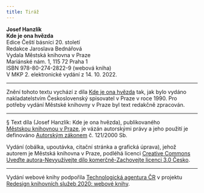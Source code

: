 ```yaml
---
title: Tiráž
---
```


**Josef Hanzlík    
Kde je ona hvězda**  
Edice Čeští básníci 20. století  
Redakce Jaroslava Bednářová  
Vydala Městská knihovna v Praze  
Mariánské nám. 1, 115 72 Praha 1  
ISBN 978-80-274-2822-9 (webová kniha)  
V MKP 2. elektronické vydání z 14. 10. 2022.

***

Znění tohoto textu vychází z díla [Kde je ona hvězda](https://search.mlp.cz/cz/titul/kde-je-ona-hvezda/29927) tak, jak bylo vydáno nakladatelstvím Československý spisovatel v Praze v roce 1990. Pro potřeby vydání Městské knihovny v Praze byl text redakčně zpracován.

***

§
Text díla (Josef Hanzlík: Kde je ona hvězda), publikovaného [Městskou knihovnou v Praze](https://www.mlp.cz/cz/), je vázán autorskými právy a jeho použití je definováno [Autorským zákonem](https://www.mkcr.cz/predpisy-zakonu-709.html) č. 121/2000 Sb.


Vydání (obálka, upoutávka, citační stránka a grafická úprava), jehož autorem je Městská knihovna v Praze, podléhá licenci [Creative Commons Uveďte autora-Nevyužívejte dílo komerčně-Zachovejte licenci 3.0 Česko](https://creativecommons.org/licenses/by-nc-sa/3.0/cz/).

***

Vydání webové knihy podpořila [Technologická agentura ČR](https://www.tacr.cz/) v projektu [Redesign knihovních služeb 2020: webové knihy](https://starfos.tacr.cz/cs/project/TL04000391).